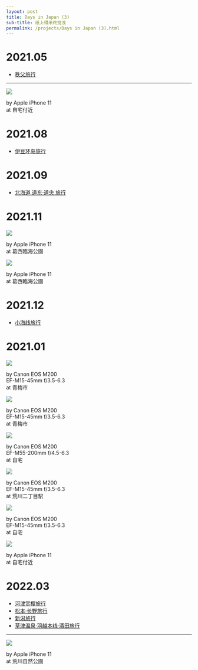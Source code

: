 ```yaml
---
layout: post
title: Days in Japan (3)
sub-title: 纸上得来终觉浅
permalink: /projects/Days in Japan (3).html
---
```


# 2021.05

- [秩父旅行](/2021/05/03/a-travel-at-chichibu.html)

---

<div class="gallery">
    <div class="item">
        <img src="/assets/src/days-in-japan/2021-05-1.jpeg">
        <p>by Apple iPhone 11<br>at 自宅付近</p>
    </div>
</div>

# 2021.08

- [伊豆环岛旅行](/2021/08/26/a-travel-at-izu.html)

# 2021.09

- [北海道 道东·道央 旅行](/2021/09/25/a-travel-at-hokkaido.html)

# 2021.11

<div class="gallery">
    <div class="item">
        <img src="/assets/src/days-in-japan/2021-11-1.jpeg">
        <p>by Apple iPhone 11<br>at 葛西臨海公園</p>
    </div>
    <div class="item">
        <img src="/assets/src/days-in-japan/2021-11-2.jpeg">
        <p>by Apple iPhone 11<br>at 葛西臨海公園</p>
    </div>
</div>

# 2021.12

- [小海线旅行](/2021/12/30/a-travel-at-koumi.html)

# 2021.01

<div class="gallery">
    <div class="item">
        <img src="/assets/src/days-in-japan/2022-01-1.jpeg">
        <p>by Canon EOS M200<br>EF-M15-45mm f/3.5-6.3<br>at 青梅市</p>
    </div>
    <div class="item">
        <img src="/assets/src/days-in-japan/2022-01-2.jpeg">
        <p>by Canon EOS M200<br>EF-M15-45mm f/3.5-6.3<br>at 青梅市</p>
    </div>
    <div class="item">
        <img src="/assets/src/days-in-japan/2022-01-3.jpeg">
        <p>by Canon EOS M200<br>EF-M55-200mm f/4.5-6.3<br>at 自宅</p>
    </div>
    <div class="item">
        <img src="/assets/src/days-in-japan/2022-01-4.jpeg">
        <p>by Canon EOS M200<br>EF-M15-45mm f/3.5-6.3<br>at 荒川二丁目駅</p>
    </div>
    <div class="item">
        <img src="/assets/src/days-in-japan/2022-01-5.jpeg">
        <p>by Canon EOS M200<br>EF-M15-45mm f/3.5-6.3<br>at 自宅</p>
    </div>
    <div class="item">
        <img src="/assets/src/days-in-japan/2022-01-6.jpeg">
        <p>by Apple iPhone 11<br>at 自宅付近</p>
    </div>
</div>

# 2022.03

- [河津赏樱旅行](/2022/03/05/a-travel-at-kawazu.html)
- [松本·长野旅行](/2022/03/06/a-travel-at-matsumoto.html)
- [新潟旅行](/2022/03/08/a-travel-at-niigata.html)
- [草津温泉·羽越本线·酒田旅行](/2022/03/09/a-travel-at-uetsu.html)

---

<div class="gallery">
    <div class="item">
        <img src="/assets/src/days-in-japan/2022-03-1.jpeg">
        <p>by Apple iPhone 11<br>at 荒川自然公園</p>
    </div>
</div>
